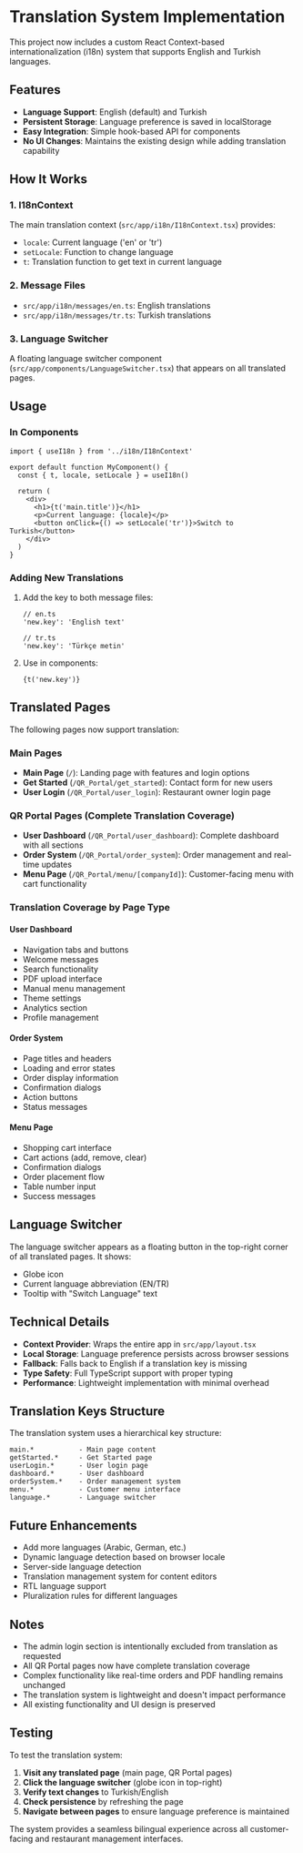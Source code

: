 # Translation System Implementation

This project now includes a custom React Context-based internationalization (i18n) system that supports English and Turkish languages.

## Features

- **Language Support**: English (default) and Turkish
- **Persistent Storage**: Language preference is saved in localStorage
- **Easy Integration**: Simple hook-based API for components
- **No UI Changes**: Maintains the existing design while adding translation capability

## How It Works

### 1. I18nContext
The main translation context (`src/app/i18n/I18nContext.tsx`) provides:
- `locale`: Current language ('en' or 'tr')
- `setLocale`: Function to change language
- `t`: Translation function to get text in current language

### 2. Message Files
- `src/app/i18n/messages/en.ts`: English translations
- `src/app/i18n/messages/tr.ts`: Turkish translations

### 3. Language Switcher
A floating language switcher component (`src/app/components/LanguageSwitcher.tsx`) that appears on all translated pages.

## Usage

### In Components

```tsx
import { useI18n } from '../i18n/I18nContext'

export default function MyComponent() {
  const { t, locale, setLocale } = useI18n()
  
  return (
    <div>
      <h1>{t('main.title')}</h1>
      <p>Current language: {locale}</p>
      <button onClick={() => setLocale('tr')}>Switch to Turkish</button>
    </div>
  )
}
```

### Adding New Translations

1. Add the key to both message files:
   ```tsx
   // en.ts
   'new.key': 'English text'
   
   // tr.ts
   'new.key': 'Türkçe metin'
   ```

2. Use in components:
   ```tsx
   {t('new.key')}
   ```

## Translated Pages

The following pages now support translation:

### Main Pages
- **Main Page** (`/`): Landing page with features and login options
- **Get Started** (`/QR_Portal/get_started`): Contact form for new users
- **User Login** (`/QR_Portal/user_login`): Restaurant owner login page

### QR Portal Pages (Complete Translation Coverage)
- **User Dashboard** (`/QR_Portal/user_dashboard`): Complete dashboard with all sections
- **Order System** (`/QR_Portal/order_system`): Order management and real-time updates
- **Menu Page** (`/QR_Portal/menu/[companyId]`): Customer-facing menu with cart functionality

### Translation Coverage by Page Type

#### User Dashboard
- Navigation tabs and buttons
- Welcome messages
- Search functionality
- PDF upload interface
- Manual menu management
- Theme settings
- Analytics section
- Profile management

#### Order System
- Page titles and headers
- Loading and error states
- Order display information
- Confirmation dialogs
- Action buttons
- Status messages

#### Menu Page
- Shopping cart interface
- Cart actions (add, remove, clear)
- Confirmation dialogs
- Order placement flow
- Table number input
- Success messages

## Language Switcher

The language switcher appears as a floating button in the top-right corner of all translated pages. It shows:
- Globe icon
- Current language abbreviation (EN/TR)
- Tooltip with "Switch Language" text

## Technical Details

- **Context Provider**: Wraps the entire app in `src/app/layout.tsx`
- **Local Storage**: Language preference persists across browser sessions
- **Fallback**: Falls back to English if a translation key is missing
- **Type Safety**: Full TypeScript support with proper typing
- **Performance**: Lightweight implementation with minimal overhead

## Translation Keys Structure

The translation system uses a hierarchical key structure:

```
main.*           - Main page content
getStarted.*     - Get Started page
userLogin.*      - User login page
dashboard.*      - User dashboard
orderSystem.*    - Order management system
menu.*           - Customer menu interface
language.*       - Language switcher
```

## Future Enhancements

- Add more languages (Arabic, German, etc.)
- Dynamic language detection based on browser locale
- Server-side language detection
- Translation management system for content editors
- RTL language support
- Pluralization rules for different languages

## Notes

- The admin login section is intentionally excluded from translation as requested
- All QR Portal pages now have complete translation coverage
- Complex functionality like real-time orders and PDF handling remains unchanged
- The translation system is lightweight and doesn't impact performance
- All existing functionality and UI design is preserved

## Testing

To test the translation system:

1. **Visit any translated page** (main page, QR Portal pages)
2. **Click the language switcher** (globe icon in top-right)
3. **Verify text changes** to Turkish/English
4. **Check persistence** by refreshing the page
5. **Navigate between pages** to ensure language preference is maintained

The system provides a seamless bilingual experience across all customer-facing and restaurant management interfaces.
